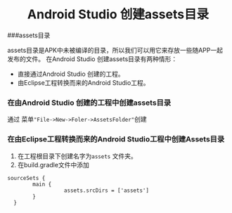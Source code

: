<h1 align="center">Android Studio 创建assets目录</h1>

###assets目录

assets目录是APK中未被编译的目录，所以我们可以用它来存放一些随APP一起发布的文件。
在Android Studio 创建assets目录有两种情形：

* 直接通过Android Studio 创建的工程。
* 由Eclipse工程转换而来的Android Studio工程。

### 在由Android Studio 创建的工程中创建assets目录

通过 菜单`"File->New->Foler->AssetsFolder"`创建

### 在由Eclipse工程转换而来的Android Studio工程中创建Assets目录

1. 在工程根目录下创建名字为`assets`  文件夹。
2. 在build.gradle文件中添加

```
sourceSets {
        main {
                  assets.srcDirs = ['assets']
        }
  }
```
     





